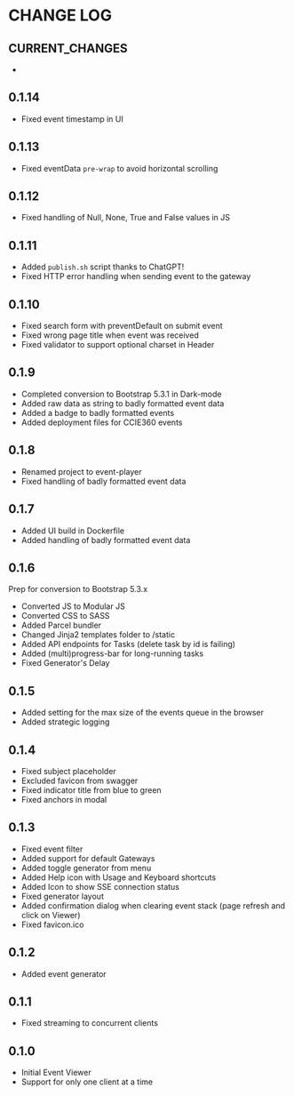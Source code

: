 # CHANGE LOG

## CURRENT_CHANGES

- 

## 0.1.14

- Fixed event timestamp in UI

## 0.1.13

- Fixed eventData `pre-wrap` to avoid horizontal scrolling

## 0.1.12

- Fixed handling of Null, None, True and False values in JS

## 0.1.11

- Added `publish.sh` script thanks to ChatGPT!
- Fixed HTTP error handling when sending event to the gateway

## 0.1.10

- Fixed search form with preventDefault on submit event
- Fixed wrong page title when event was received
- Fixed validator to support optional charset in Header

## 0.1.9

- Completed conversion to Bootstrap 5.3.1 in Dark-mode
- Added raw data as string to badly formatted event data
- Added a badge to badly formatted events
- Added deployment files for CCIE360 events

## 0.1.8

- Renamed project to event-player
- Fixed handling of badly formatted event data

## 0.1.7

- Added UI build in Dockerfile
- Added handling of badly formatted event data

## 0.1.6

Prep for conversion to Bootstrap 5.3.x

- Converted JS to Modular JS
- Converted CSS to SASS
- Added Parcel bundler
- Changed Jinja2 templates folder to /static
- Added API endpoints for Tasks (delete task by id is failing)
- Added (multi)progress-bar for long-running tasks
- Fixed Generator's Delay

## 0.1.5

- Added setting for the max size of the events queue in the browser
- Added strategic logging

## 0.1.4

- Fixed subject placeholder
- Excluded favicon from swagger
- Fixed indicator title from blue to green
- Fixed anchors in modal

## 0.1.3

- Fixed event filter
- Added support for default Gateways
- Added toggle generator from menu
- Added Help icon with Usage and Keyboard shortcuts
- Added Icon to show SSE connection status
- Fixed generator layout
- Added confirmation dialog when clearing event stack (page refresh and click on Viewer)
- Fixed favicon.ico

## 0.1.2

- Added event generator

## 0.1.1

- Fixed streaming to concurrent clients

## 0.1.0

- Initial Event Viewer
- Support for only one client at a time